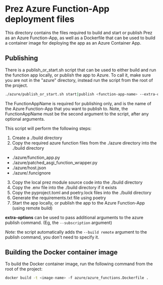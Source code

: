 # Prez Azure Function-App deployment files

This directory contains the files required to build and start or publish Prez as an Azure Function-App, as well as a Dockerfile that 
can be used to build a container image for deploying the app as an Azure Container App.

## Publishing
There is a publish_or_start.sh script that can be used to either build and run the function app locally, or publish the app to Azure.
To call it, make sure you are not in the "azure" directory, instead run the script from the root of the project.

```bash
./azure/publish_or_start.sh start|publish <function-app-name> --extra-options 
```
The FunctionAppName is required for publishing only, and is the name of the Azure Function-App that you want to publish to.
Note, the FunctionAppName must be the second argument to the script, after any optional arguments.

This script will perform the following steps:
1. Create a ./build directory
2. Copy the required azure function files from the ./azure directory into the ./build directory
  * ./azure/function_app.py
  * ./azure/patched_asgi_function_wrapper.py
  * ./azure/host.json
  * ./azure/.funcignore
3. Copy the local prez module source code into the ./build directory
4. Copy the .env file into the ./build directory if it exists
5. Copy the pyproject.toml and poetry.lock files into the ./build directory
6. Generate the requirements.txt file using poetry
7. Start the app locally, or publish the app to the Azure Function-App (using remote build)

**extra-options** can be used to pass additional arguments to the azure publish command. (Eg, the `--subscription` argument)

_Note:_ the script automatically adds the `--build remote` argument to the publish command, you don't need to specify it.

## Building the Docker container image

To build the Docker container image, run the following command from the root of the project:

```bash
docker build -t <image-name> -f azure/azure_functions.Dockerfile .
```
